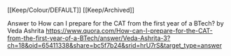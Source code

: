 [[Keep/Colour/DEFAULT]] [[Keep/Archived]] 

Answer to How can I prepare for the CAT from the first year of a BTech? by Veda Ashrita https://www.quora.com/How-can-I-prepare-for-the-CAT-from-the-first-year-of-a-BTech/answer/Veda-Ashrita-3?ch=18&oid=65411338&share=bc5f7b24&srid=hrU7rS&target_type=answer
